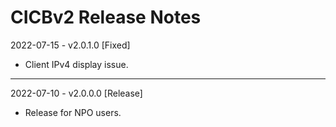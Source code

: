 # CICBv2 Release Notes

2022-07-15 - v2.0.1.0
[Fixed]
- Client IPv4 display issue.

---

2022-07-10 - v2.0.0.0
[Release]
- Release for NPO users.

